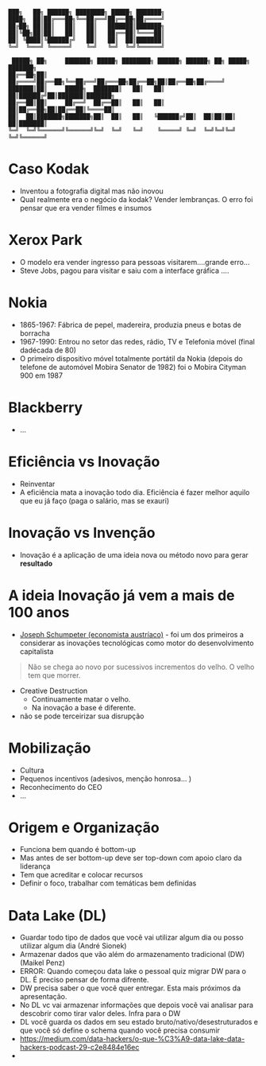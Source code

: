```
███╗   ██╗ ██████╗ ████████╗ █████╗ ███████╗                                 
████╗  ██║██╔═══██╗╚══██╔══╝██╔══██╗██╔════╝                                 
██╔██╗ ██║██║   ██║   ██║   ███████║███████╗                                 
██║╚██╗██║██║   ██║   ██║   ██╔══██║╚════██║                                 
██║ ╚████║╚██████╔╝   ██║   ██║  ██║███████║                                 
╚═╝  ╚═══╝ ╚═════╝    ╚═╝   ╚═╝  ╚═╝╚══════╝                                 
                                                                             
 █████╗ ██╗     ███████╗ █████╗ ████████╗ ██████╗ ██████╗ ██╗ █████╗ ███████╗
██╔══██╗██║     ██╔════╝██╔══██╗╚══██╔══╝██╔═══██╗██╔══██╗██║██╔══██╗██╔════╝
███████║██║     █████╗  ███████║   ██║   ██║   ██║██████╔╝██║███████║███████╗
██╔══██║██║     ██╔══╝  ██╔══██║   ██║   ██║   ██║██╔══██╗██║██╔══██║╚════██║
██║  ██║███████╗███████╗██║  ██║   ██║   ╚██████╔╝██║  ██║██║██║  ██║███████║
╚═╝  ╚═╝╚══════╝╚══════╝╚═╝  ╚═╝   ╚═╝    ╚═════╝ ╚═╝  ╚═╝╚═╝╚═╝  ╚═╝╚══════╝
```                                                                             


# Caso Kodak
- Inventou a fotografia digital mas não inovou
- Qual realmente era o negócio da kodak? Vender lembranças. O erro foi pensar que era vender filmes e insumos

# Xerox Park
- O modelo era vender ingresso para pessoas visitarem....grande erro...
- Steve Jobs, pagou para visitar e saiu com a interface gráfica ....

# Nokia
- 1865-1967: Fábrica de pepel, madereira, produzia pneus e botas de borracha
-	1967-1990: Entrou no setor das redes, rádio, TV e Telefonia móvel (final dadécada de 80)
  - O primeiro dispositivo móvel totalmente portátil da Nokia (depois do telefone de automóvel Mobira Senator de 1982) foi o Mobira Cityman 900 em 1987
  
# Blackberry
- ...

# Eficiência vs Inovação
- Reinventar
- A eficiência mata a inovação todo dia. Eficiência é fazer melhor aquilo que eu já faço (paga o salário, mas se exauri)

# Inovação vs Invenção
- Inovação é a aplicação de uma ideia nova ou método novo para gerar **resultado**

# A ideia Inovação já vem a mais de 100 anos
- [Joseph Schumpeter (economista austríaco)](https://pt.wikipedia.org/wiki/Joseph_Schumpeter) - foi um dos primeiros a considerar as inovações tecnológicas como motor do desenvolvimento capitalista
> Não se chega ao novo por sucessivos incrementos do velho. O velho tem que morrer.
  - Creative Destruction
    - Continuamente matar o velho.
    - Na inovação a base é diferente.
  - não se pode terceirizar sua disrupção

# Mobilização
- Cultura
- Pequenos incentivos (adesivos, menção honrosa... )
- Reconhecimento do CEO
- ...

# Origem e Organização
- Funciona bem quando é bottom-up
- Mas antes de ser bottom-up deve ser top-down com apoio claro da liderança
- Tem que acreditar e colocar recursos
- Definir o foco, trabalhar com temáticas bem definidas

# Data Lake (DL)
- Guardar todo tipo de dados que você vai utilizar algum dia ou posso utilizar algum dia (André Sionek)
- Armazenar dados que vão além do armazenamento tradicional (DW)(Maikel Penz)
- ERROR: Quando começou data lake o pessoal quiz migrar DW para o DL. É preciso pensar de forma difrente.
- DW precisa saber o que você quer entregar. Esta mais próximos da apresentação.
- No DL vc vai armazenar informações que depois você vai analisar para descobrir como tirar valor deles. Infra para o DW
- DL você guarda os dados em seu estado bruto/nativo/desestruturados  e que você só define o schema quando você precisa consumir
- https://medium.com/data-hackers/o-que-%C3%A9-data-lake-data-hackers-podcast-29-c2e8484e16ec
-
